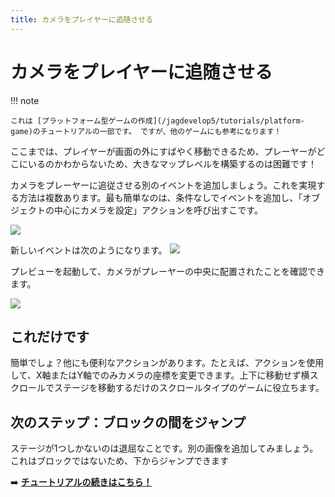 ```yaml
---
title: カメラをプレイヤーに追随させる
---
```

# カメラをプレイヤーに追随させる

!!! note

    これは [プラットフォーム型ゲームの作成](/jagdevelop5/tutorials/platform-game)のチュートリアルの一部です。 ですが、他のゲームにも参考になります！

ここまでは、プレイヤーが画面の外にすばやく移動できるため、プレーヤーがどこにいるのかわからないため、大きなマップレベルを構築するのは困難です！

カメラをプレーヤーに追従させる別のイベントを追加しましょう。これを実現する方法は複数あります。最も簡単なのは、条件なしでイベントを追加し、「オブジェクトの中心にカメラを設定」アクションを呼び出すこです。

![](/gdevelop5/tutorials/platform-game/screen_shot_2017-09-26_at_22.25.53.png)

新しいイベントは次のようになります。
![](/gdevelop5/tutorials/platform-game/screen_shot_2017-09-26_at_22.26.20.png)

プレビューを起動して、カメラがプレーヤーの中央に配置されたことを確認できます。

![](/gdevelop5/tutorials/platform-game/screen_shot_2017-09-26_at_22.27.31.png)

## これだけです

簡単でしょ？他にも便利なアクションがあります。たとえば、アクションを使用して、X軸またはY軸でのみカメラの座標を変更できます。上下に移動せず横スクロールでステージを移動するだけのスクロールタイプのゲームに役立ちます。

## 次のステップ：ブロックの間をジャンプ

ステージが1つしかないのは退屈なことです。別の画像を追加してみましょう。これはブロックではないため、下からジャンプできます

➡️ **[チュートリアルの続きはこちら！](/ja/gdevelop5/tutorials/platform-game/4-add-jump-thru-platforms)** 